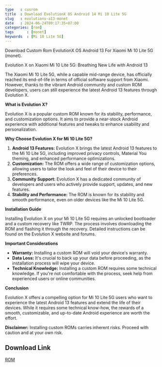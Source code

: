 ```yaml
---
type   : cusrom
title  : Download EvolutionX OS Android 14 Mi 10 Lite 5G
slug   : evolutionx-a13-monet
date   : 2024-06-24T09:17:35+07:00
categories: [rom]
tags      : [monet]
keywords  : [Mi 10 Lite 5G]
---
```


Download Custom Rom EvolutionX OS Android 13 For Xiaomi Mi 10 Lite 5G (monet).

Evolution X on Xiaomi Mi 10 Lite 5G: Breathing New Life with Android 13

The Xiaomi Mi 10 Lite 5G, while a capable mid-range device, has officially reached its end-of-life in terms of official software support from Xiaomi. However, thanks to the vibrant Android community and custom ROM developers, users can still experience the latest Android 13 features through Evolution X.

**What is Evolution X?**

Evolution X is a popular custom ROM known for its stability, performance, and customization options. It aims to provide a near-stock Android experience with additional features and tweaks to enhance usability and personalization.

**Why Choose Evolution X for Mi 10 Lite 5G?**

1. **Android 13 Features:** Evolution X brings the latest Android 13 features to the Mi 10 Lite 5G, including improved privacy controls, Material You theming, and enhanced performance optimizations.
2. **Customization:** The ROM offers a wide range of customization options, allowing users to tailor the look and feel of their device to their preferences.
3. **Community Support:** Evolution X has a dedicated community of developers and users who actively provide support, updates, and new features.
4. **Stability and Performance:** The ROM is known for its stability and smooth performance, even on older devices like the Mi 10 Lite 5G.

**Installation Guide**

Installing Evolution X on your Mi 10 Lite 5G requires an unlocked bootloader and a custom recovery like TWRP. The process involves downloading the ROM and flashing it through the recovery. Detailed instructions can be found on the Evolution X website and forums.

**Important Considerations**

* **Warranty:** Installing a custom ROM will void your device's warranty.
* **Data Loss:** It's crucial to back up your data before proceeding, as the installation process will wipe your device.
* **Technical Knowledge:** Installing a custom ROM requires some technical knowledge. If you're not comfortable with the process, seek help from experienced users or online communities.

**Conclusion**

Evolution X offers a compelling option for Mi 10 Lite 5G users who want to experience the latest Android 13 features and extend the life of their devices. While it requires some technical know-how, the rewards of a smooth, customizable, and up-to-date Android experience are worth the effort.

**Disclaimer:** Installing custom ROMs carries inherent risks. Proceed with caution and at your own risk.

## Download Link
[ROM](https://sourceforge.net/projects/evolution-x/files/monet/13/)

